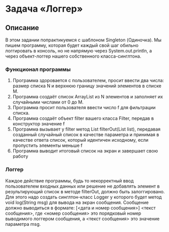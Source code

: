 # Задача «Логгер»
## Описание

В этом задании попрактикуемся с шаблоном Singleton (Одиночка). Мы пишем программу, которая будет каждый свой шаг обильно логгировать в консоль, но не напрямую через System.out.println, а через объект-логгер нашего собственного класса-синглтона.

### Функционал программы

1. Программа здоровается с пользователем, просит ввести два числа: размер списка N и верхнюю границу значений элементов в списке M.  
2. Программа создаёт список ArrayList из N элементов и заполняет их случайными числами от 0 до M.  
3. Программа просит пользователя ввести число f для фильтрации списка.  
4. Программа создаёт объект filter вашего класса Filter, передав в конструктор значение f  
5. Программа вызывает у filter метод List<Integer> filterOut(List<Integer> list), передавая созданный случайный список в качестве параметра и принимая в качестве ответа список, который идентичен исходному, если пропустить элементы меньше f
6. Программа выводит итоговый список на экран и завершает свою работу  

  ### Логгер
  
  Каждое действие программы, будь то некорректный ввод пользователем входных данных или решение не добавлять элемент в результирующий список в методе filterOut, должно быть залоггировано. Для этого надо создать синглтон-класс Logger у которого будет метод void log(String msg) для вывода на экран сообщения. Сообщение должно выводиться в формате: [<дата и номер сообщения>] <текст сообщения>, где <номер сообщения> это порядковый номер выводимого логгером сообщения, а <текст сообщения> это значение параметра msg.
